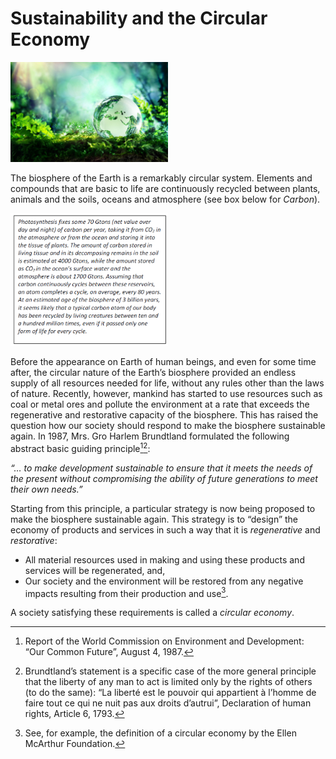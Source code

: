 # Sustainability and the Circular Economy

<img src="Photo4.1.jpg" width="50%" height="50%" center>

The biosphere of the Earth is a remarkably circular system. Elements and compounds that are basic to
life are continuously recycled between plants, animals and the soils, oceans and atmosphere (see box
below for *Carbon*).

<img src="Photo4.2.png" width="50%" height="50%">

Before the appearance on Earth of human
beings, and even for some time after, the
circular nature of the Earth’s biosphere
provided an endless supply of all resources
needed for life, without any rules other than
the laws of nature. Recently, however,
mankind has started to use resources such as
coal or metal ores and pollute the environment
at a rate that exceeds the regenerative and
restorative capacity of the biosphere. This has
raised the question how our society should
respond to make the biosphere sustainable
again. In 1987, Mrs. Gro Harlem Brundtland
formulated the following abstract basic
guiding principle[^1][^2]:

*“… to make development sustainable to ensure that it meets the needs of the present without
compromising the ability of future generations to meet their own needs.”*

Starting from this principle, a particular strategy is now being proposed to make the biosphere
sustainable again. This strategy is to “design” the economy of products and services in such a way that
it is *regenerative* and *restorative*:
* All material resources used in making and using these products and services will be
regenerated, and,
* Our society and the environment will be restored from any negative impacts resulting from
their production and use[^3].

A society satisfying these requirements is called a *circular economy*.

[^1]: Report of the World Commission on Environment and Development: “Our Common Future”, August 4, 1987.
[^2]: Brundtland’s statement is a specific case of the more general principle that the liberty of any man to act is limited only by the rights of others (to do the same): “La liberté est le pouvoir qui appartient à l’homme de faire tout ce qui ne nuit pas aux droits d’autrui”, Declaration of human rights, Article 6, 1793.
[^3]: See, for example, the definition of a circular economy by the Ellen McArthur Foundation.
